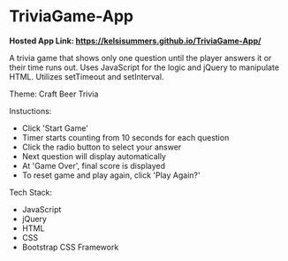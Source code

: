 # TriviaGame-App

<strong>Hosted App Link: https://kelsisummers.github.io/TriviaGame-App/</strong>

A trivia game that shows only one question until the player answers it or their time runs out. Uses JavaScript for the logic and jQuery to manipulate HTML. Utilizes setTimeout and setInterval.

Theme: Craft Beer Trivia

Instuctions:
  - Click 'Start Game'
  - Timer starts counting from 10 seconds for each question
  - Click the radio button to select your answer
  - Next question will display automatically
  - At 'Game Over', final score is displayed
  - To reset game and play again, click 'Play Again?'
  
Tech Stack:
  - JavaScript
  - jQuery
  - HTML
  - CSS
  - Bootstrap CSS Framework
